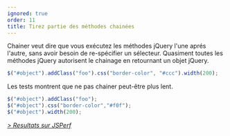 ```yaml
---
ignored: true
order: 11
title: Tirez partie des méthodes chainées
---
```


Chainer veut dire que vous exécutez les méthodes jQuery l'une aprés l'autre, sans avoir besoin de re-spécifier un sélecteur. Quasiment toutes les méthodes jQuery autorisent le chainage en retournant un objet jQuery.

```js
$("#object").addClass("foo").css("border-color", "#ccc").width(200);
```

Les tests montrent que ne pas chainer peut-être plus lent.

```js
$("#object").addClass("foo");
$("#object").css("border-color","#f0f");
$("#object").width(200);
```

*[> Resultats sur JSPerf](http://jsperf.com/browser-diet-chaining)*
